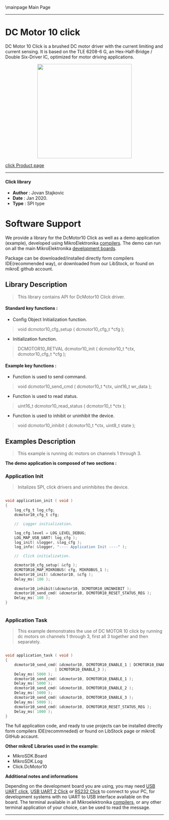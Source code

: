 \mainpage Main Page
 
 

---
# DC Motor 10 click

DC Motor 10 Click is a brushed DC motor driver with the current limiting and current sensing. It is based on the TLE 6208-6 G, an Hex-Half-Bridge / Double Six-Driver IC,
optimized for motor driving applications.

<p align="center">
  <img src="https://download.mikroe.com/images/click_for_ide/dcmotor10_click.png" height=300px>
</p>

[click Product page](https://www.mikroe.com/dc-motor-10-click)

---


#### Click library 

- **Author**        : Jovan Stajkovic
- **Date**          : Jan 2020.
- **Type**          : SPI type


# Software Support

We provide a library for the DcMotor10 Click 
as well as a demo application (example), developed using MikroElektronika 
[compilers](https://shop.mikroe.com/compilers). 
The demo can run on all the main MikroElektronika [development boards](https://shop.mikroe.com/development-boards).

Package can be downloaded/installed directly form compilers IDE(recommended way), or downloaded from our LibStock, or found on mikroE github account. 

## Library Description

> This library contains API for DcMotor10 Click driver.

#### Standard key functions :

- Config Object Initialization function.
> void dcmotor10_cfg_setup ( dcmotor10_cfg_t *cfg ); 
 
- Initialization function.
> DCMOTOR10_RETVAL dcmotor10_init ( dcmotor10_t *ctx, dcmotor10_cfg_t *cfg );


#### Example key functions :

- Function is used to send command.
> void dcmotor10_send_cmd ( dcmotor10_t *ctx, uint16_t wr_data );
 
- Function is used to read status.
> uint16_t dcmotor10_read_status ( dcmotor10_t *ctx );

- Function is used to inhibit or uninhibit the device.
> void dcmotor10_inhibit ( dcmotor10_t *ctx, uint8_t state );

## Examples Description

> 
> This example is running dc motors on channels 1 through 3.
> 

**The demo application is composed of two sections :**

### Application Init 

>
> Initalizes SPI, click drivers and uninhibites the device.
> 

```c

void application_init ( void )
{
    log_cfg_t log_cfg;
    dcmotor10_cfg_t cfg;

    //  Logger initialization.

    log_cfg.level = LOG_LEVEL_DEBUG;
    LOG_MAP_USB_UART( log_cfg );
    log_init( &logger, &log_cfg );
    log_info( &logger, "---- Application Init ----" );

    //  Click initialization.

    dcmotor10_cfg_setup( &cfg );
    DCMOTOR10_MAP_MIKROBUS( cfg, MIKROBUS_1 );
    dcmotor10_init( &dcmotor10, &cfg );
    Delay_ms( 100 );
    
    dcmotor10_inhibit(&dcmotor10, DCMOTOR10_UNINHIBIT );
    dcmotor10_send_cmd( &dcmotor10, DCMOTOR10_RESET_STATUS_REG );
    Delay_ms( 100 );
}
  
```

### Application Task

>
> This example demonstrates the use of DC MOTOR 10 click by running dc motors 
> on channels 1 through 3, first all 3 together and then separately.
> 

```c

void application_task ( void )
{
    dcmotor10_send_cmd( &dcmotor10, DCMOTOR10_ENABLE_1 | DCMOTOR10_ENABLE_2 
                      | DCMOTOR10_ENABLE_3 );
    Delay_ms( 5000 );
    dcmotor10_send_cmd( &dcmotor10, DCMOTOR10_ENABLE_1 );
    Delay_ms( 5000 );
    dcmotor10_send_cmd( &dcmotor10, DCMOTOR10_ENABLE_2 );
    Delay_ms( 5000 );
    dcmotor10_send_cmd( &dcmotor10, DCMOTOR10_ENABLE_3 );
    Delay_ms( 5000 );
    dcmotor10_send_cmd( &dcmotor10, DCMOTOR10_RESET_STATUS_REG );
    Delay_ms( 1000 );
}  

```

The full application code, and ready to use projects can be  installed directly form compilers IDE(recommneded) or found on LibStock page or mikroE GitHub accaunt.

**Other mikroE Libraries used in the example:** 

- MikroSDK.Board
- MikroSDK.Log
- Click.DcMotor10

**Additional notes and informations**

Depending on the development board you are using, you may need 
[USB UART click](https://shop.mikroe.com/usb-uart-click), 
[USB UART 2 Click](https://shop.mikroe.com/usb-uart-2-click) or 
[RS232 Click](https://shop.mikroe.com/rs232-click) to connect to your PC, for 
development systems with no UART to USB interface available on the board. The 
terminal available in all Mikroelektronika 
[compilers](https://shop.mikroe.com/compilers), or any other terminal application 
of your choice, can be used to read the message.



---
